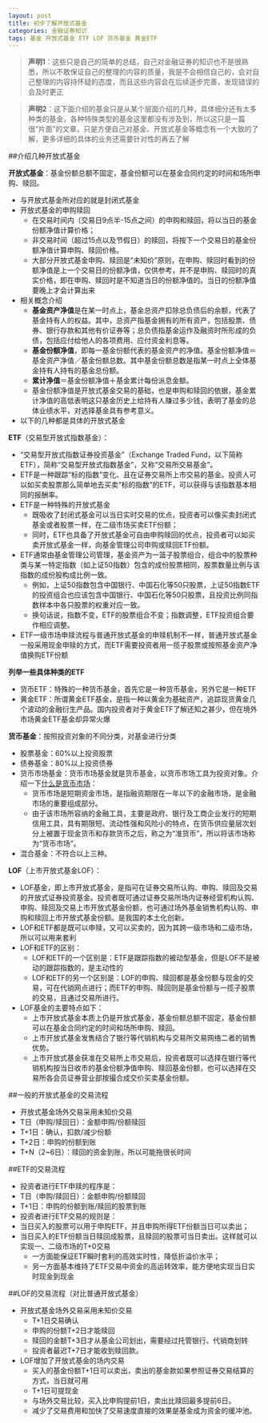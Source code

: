 ```yaml
---
layout: post
title: 初步了解开放式基金
categories: 金融证券知识
tags: 基金 开放式基金 ETF LOF 货币基金 黄金ETF
---
```


>**声明1**：这些只是自己的简单的总结，自己对金融证券的知识也不是很熟悉，所以不敢保证自己的整理的内容的质量，我是不会相信自己的，会对自己整理的内容持怀疑的态度，而且这些内容会在后续逐步完善，发现错误的会及时更正

>**声明2**：这下面介绍的基金只是从某个层面介绍的几种，具体细分还有太多种类的基金，各种特殊类型的基金这里都没有涉及到，所以这只是一篇很“片面”的文章，只是方便自己对基金、开放式基金等概念有一个大致的了解，更多详细的具体的业务还需要针对性的再去了解

##介绍几种开放式基金

**开放式基金**：基金份额总额不固定，基金份额可以在基金合同约定的时间和场所申购、赎回。

* 与开放式基金所对应的就是封闭式基金
* 开放式基金的申购赎回
   * 在交易时间内（交易日9点半-15点之间）的申购和赎回，将以当日的基金份额净值计算价格；
   * 非交易时间（超过15点以及节假日）的赎回，将按下一个交易日的基金份额净值计算申购、赎回价格。
   * 大部分开放式基金申购、赎回是“未知价”原则，在申购、赎回时看到的份额净值是上一个交易日的份额净值，仅供参考，并不是申购、赎回时的真实价格，即在申购、赎回时是不知道当日的份额净值的。当日的份额净值要晚上才会计算出来
* 相关概念介绍
   * **基金资产净值**是在某一时点上，基金总资产扣除总负债后的余额，代表了基金持有人的权益。其中，总资产指基金拥有的所有资产，包括股票、债券、银行存款和其他有价证券等；总负债指基金运作及融资时所形成的负债，包括应付给他人的各项费用、应付资金利息等。
   * **基金份额净值**，即每一基金份额代表的基金资产的净值。基金份额净值＝基金资产净值／基金份额总数。其中基金份额总数是指某一时点上全体基金持有人持有的基金总份额。
   * **累计净值**＝基金份额净值＋基金累计每份派息金额。
   * 基金份额净值是开放式基金交易的基础，也是申购和赎回的依据，基金累计净值的高低表明这只基金历史上给持有人赚过多少钱，表明了基金的总体业绩水平，对选择基金具有参考意义。 
* 以下的几种都是具体的开放式基金

**ETF**（交易型开放式指数基金）：

* “交易型开放式指数证券投资基金”（Exchange Traded Fund，以下简称ETF），简称“交易型开放式指数基金”，又称“交易所交易基金”。
* ETF是一种跟踪“标的指数”变化、且在证券交易所上市交易的基金。投资人可以如买卖股票那么简单地去买卖“标的指数”的ETF，可以获得与该指数基本相同的报酬率。
* ETF是一种特殊的开放式基金
  * 既吸收了封闭式基金可以当日实时交易的优点，投资者可以像买卖封闭式基金或者股票一样，在二级市场买卖ETF份额；
  * 同时，ETF也具备了开放式基金可自由申购赎回的优点，投资者可以如买卖开放式基金一样，向基金管理公司申购或赎回ETF份额。
* ETF通常由基金管理公司管理，基金资产为一篮子股票组合，组合中的股票种类与某一特定指数（如上证50指数）包含的成份股票相同，股票数量比例与该 指数的成份股构成比例一致。
  * 例如，上证50指数包含中国银行、中国石化等50只股票，上证50指数ETF的投资组合也应该包含中国银行、中国石化等50只股票，且投资比例同指数样本中各只股票的权重对应一致。
  * 换句话说，指数不变，ETF的股票组合不变；指数调整，ETF投资组合要作相应调整。
* ETF一级市场申赎流程与普通开放式基金的申赎机制不一样，普通开放式基金一般采用现金申赎的方式，而ETF需要投资者用一揽子股票或按照基金资产净值换购ETF份额

**列举一些具体种类的ETF**

* 货币ETF：特殊的一种货币基金，首先它是一种货币基金，另外它是一种ETF
* 黄金ETF：所谓黄金ETF基金，是指一种以黄金为基础资产，追踪现货黄金几个波动的金融衍生产品。国内投资者对于黄金ETF了解还知之甚少，但在境外市场黄金ETF基金却异常火爆

**货币基金**：按照投资对象的不同分类，对基金进行分类

* 股票基金：60%以上投资股票
* 债券基金：80%以上投资债券
* 货币市场基金：货币市场基金就是货币基金，以货币市场工具为投资对象。介绍一下[什么是货币市场](http://wiki.mbalib.com/wiki/%E8%B4%A7%E5%B8%81%E5%B8%82%E5%9C%BA)：
   * 货币市场是短期资金市场，是指融资期限在一年以下的金融市场，是金融市场的重要组成部分。
   * 由于该市场所容纳的金融工具，主要是政府、银行及工商企业发行的短期信用工具，具有期限短、流动性强和风险小的特点，在货币供应量层次划分上被置于现金货币和存款货币之后，称之为“准货币”，所以将该市场称为“货币市场”。 
* 混合基金：不符合以上三种。

**LOF**（上市开放式基金LOF）：

* LOF基金，即上市开放式基金，是指可在证券交易所认购、申购、赎回及交易的开放式证券投资基金。投资者既可通过证券交易所场内证券经营机构认购、申购、赎回及交易上市开放式基金份额，也可通过场外基金销售机构认购、申购和赎回上市开放式基金份额。是我国的本土化创新。
* LOF和ETF都是既可以申赎，又可以买卖的，因为其跨一级市场和二级市场，所以可以用来套利
* LOF和ETF的区别：
  * LOF和ETF的一个区别是：ETF是跟踪指数的被动型基金，但是LOF不是被动的跟踪指数的，是主动性的
  * LOF和ETF的另一个区别是：LOF的申购、赎回都是基金份额与现金的交易，可在代销网点进行；而ETF的申购、赎回则是基金份额与一揽子股票的交易，且通过交易所进行。
* LOF基金的主要特点如下：
  * 上市开放式基金本质上仍是开放式基金，基金份额总额不固定，基金份额可以在基金合同约定的时间和场所申购、赎回。
  * 上市开放式基金发售结合了银行等代销机构与交易所交易网络二者的销售优势。
  * 上市开放式基金获准在交易所上市交易后，投资者既可以选择在银行等代销机构按当日收市的基金份额净值申购、赎回基金份额，也可以选择在交易所各会员证券营业部按撮合成交价买卖基金份额。

##一般的开放式基金的交易流程

* 开放式基金场外交易采用未知价交易
* T日（申购/赎回日）：金额申购/份额赎回
* T+1日：确认，扣款/减少份额
* T+2日：申购的份额到账
* T+N（2~6日）：赎回的资金到账，所以可能拖很长时间

##ETF的交易流程

* 投资者进行ETF申赎的程序是：
* T日（申购/赎回日）：金额申购/份额赎回
* T+1日：申购的份额到账/赎回的股票到账
* 投资者进行ETF交易的规则是：
* 当日买入的股票可以用于申购ETF，并且申购所得ETF份额当日可以卖出；
* 当日买入的ETF份额当日赎回成股票，且赎回的股票可当日卖出。这样就可以实现一、二级市场的T+0交易
   * 一方面能保证ETF瞬时套利的高效实时性，降低折溢价水平；
   * 另一方面基本维持了ETF交易中资金的高运转效率，能方便地实现当日实时现金到现金

##LOF的交易流程（对比普通开放式基金）

* 开放式基金场外交易采用未知价交易
  * T+1日交易确认
  * 申购的份额T+2日才能赎回
  * 赎回的金额T+3日才从基金公司划出，需要经过托管银行、代销商划转
  * 投资者最迟T+7日才能收到赎回款。
* LOF增加了开放式基金的场内交易
  * 买入的基金份额T+1日可以卖出，卖出的基金款如果参照证券交易结算的方式，当日就可用
  * T+1日可提现金
  * 与场外交易比较，买入比申购提前1日，卖出比赎回最多提前6日。
  * 减少了交易费用和加快了交易速度直接的效果是基金成为资金的缓冲池。
